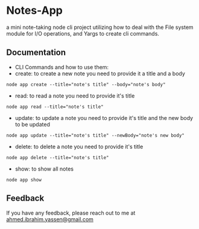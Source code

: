 
# Notes-App

a mini note-taking node cli project utilizing how to deal with the File system module for I/O operations, and Yargs to create cli commands.


## Documentation

- CLI Commands and how to use them:
- create: to create a new note you need to provide it a title and a body
```
node app create --title="note's title" --body="note's body"
```
- read: to read a note you need to provide it's title
```
node app read --title="note's title"
```
- update: to update a note you need to provide it's title and the new body to be updated
```
node app update --title="note's title" --newBody="note's new body"
```
- delete: to delete a note you need to provide it's title
```
node app delete --title="note's title"
```
- show: to show all notes
```
node app show
```


## Feedback

If you have any feedback, please reach out to me at ahmed.ibrahim.yassen@gmail.com
